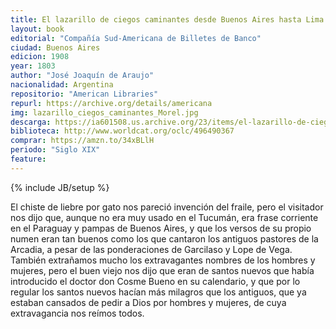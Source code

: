 ```yaml
---
title: El lazarillo de ciegos caminantes desde Buenos Aires hasta Lima
layout: book
editorial: "Compañía Sud-Americana de Billetes de Banco"
ciudad: Buenos Aires
edicion: 1908
year: 1803
author: "José Joaquín de Araujo"
nacionalidad: Argentina
repositorio: "American Libraries"
repurl: https://archive.org/details/americana 
img: lazarillo_ciegos_caminantes_Morel.jpg
descarga: https://ia601508.us.archive.org/23/items/el-lazarillo-de-ciegos-caminantes-araujo/El%20lazarillo%20de%20ciegos%20caminantes%20-%20Araujo.pdf
biblioteca: http://www.worldcat.org/oclc/496490367
comprar: https://amzn.to/34xBLlH
periodo: "Siglo XIX"
feature: 
---
```

{% include JB/setup %}

El chiste de liebre por gato nos pareció invención del fraile, pero el visitador nos dijo que, aunque no era muy usado en el Tucumán, era frase corriente en el Paraguay y pampas de Buenos Aires, y que los versos de su propio numen eran tan buenos como los que cantaron los antiguos pastores de la Arcadia, a pesar de las ponderaciones de Garcilaso y Lope de Vega. También extrañamos mucho los extravagantes nombres de los hombres y mujeres, pero el buen viejo nos dijo que eran de santos nuevos que había introducido el doctor don Cosme Bueno en su calendario, y que por lo regular los santos nuevos hacían más milagros que los antiguos, que ya estaban cansados de pedir a Dios por hombres y mujeres, de cuya extravagancia nos reímos todos.
